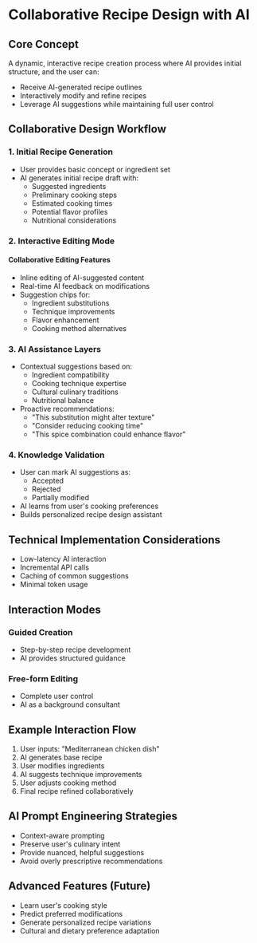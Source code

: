 # Collaborative Recipe Design with AI

## Core Concept
A dynamic, interactive recipe creation process where AI provides initial structure, and the user can:
- Receive AI-generated recipe outlines
- Interactively modify and refine recipes
- Leverage AI suggestions while maintaining full user control

## Collaborative Design Workflow

### 1. Initial Recipe Generation
- User provides basic concept or ingredient set
- AI generates initial recipe draft with:
  * Suggested ingredients
  * Preliminary cooking steps
  * Estimated cooking times
  * Potential flavor profiles
  * Nutritional considerations

### 2. Interactive Editing Mode
#### Collaborative Editing Features
- Inline editing of AI-suggested content
- Real-time AI feedback on modifications
- Suggestion chips for:
  * Ingredient substitutions
  * Technique improvements
  * Flavor enhancement
  * Cooking method alternatives

### 3. AI Assistance Layers
- Contextual suggestions based on:
  * Ingredient compatibility
  * Cooking technique expertise
  * Cultural culinary traditions
  * Nutritional balance
- Proactive recommendations:
  * "This substitution might alter texture"
  * "Consider reducing cooking time"
  * "This spice combination could enhance flavor"

### 4. Knowledge Validation
- User can mark AI suggestions as:
  * Accepted
  * Rejected
  * Partially modified
- AI learns from user's cooking preferences
- Builds personalized recipe design assistant

## Technical Implementation Considerations
- Low-latency AI interaction
- Incremental API calls
- Caching of common suggestions
- Minimal token usage

## Interaction Modes
### Guided Creation
- Step-by-step recipe development
- AI provides structured guidance

### Free-form Editing
- Complete user control
- AI as a background consultant

## Example Interaction Flow
1. User inputs: "Mediterranean chicken dish"
2. AI generates base recipe
3. User modifies ingredients
4. AI suggests technique improvements
5. User adjusts cooking method
6. Final recipe refined collaboratively

## AI Prompt Engineering Strategies
- Context-aware prompting
- Preserve user's culinary intent
- Provide nuanced, helpful suggestions
- Avoid overly prescriptive recommendations

## Advanced Features (Future)
- Learn user's cooking style
- Predict preferred modifications
- Generate personalized recipe variations
- Cultural and dietary preference adaptation